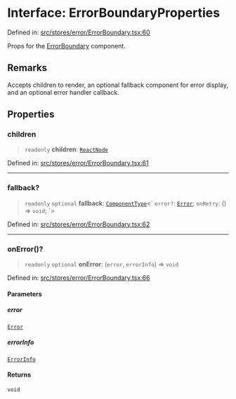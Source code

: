 # Interface: ErrorBoundaryProperties

Defined in: [src/stores/error/ErrorBoundary.tsx:60](https://github.com/Nick2bad4u/Uptime-Watcher/blob/main/src/stores/error/ErrorBoundary.tsx#L60)

Props for the [ErrorBoundary](../classes/ErrorBoundary.md) component.

## Remarks

Accepts children to render, an optional fallback component for error display,
and an optional error handler callback.

## Properties

### children

> `readonly` **children**: [`ReactNode`](https://github.com/DefinitelyTyped/DefinitelyTyped/blob/80449050d0e5e84f44ffa3fd3dc5651e4747e589/types/react/index.d.ts#L427)

Defined in: [src/stores/error/ErrorBoundary.tsx:61](https://github.com/Nick2bad4u/Uptime-Watcher/blob/main/src/stores/error/ErrorBoundary.tsx#L61)

***

### fallback?

> `readonly` `optional` **fallback**: [`ComponentType`](https://github.com/DefinitelyTyped/DefinitelyTyped/blob/80449050d0e5e84f44ffa3fd3dc5651e4747e589/types/react/index.d.ts#L123)\<\` `error?`: [`Error`](https://developer.mozilla.org/docs/Web/JavaScript/Reference/Global_Objects/Error); `onRetry`: () => `void`; \`\>

Defined in: [src/stores/error/ErrorBoundary.tsx:62](https://github.com/Nick2bad4u/Uptime-Watcher/blob/main/src/stores/error/ErrorBoundary.tsx#L62)

***

### onError()?

> `readonly` `optional` **onError**: (`error`, `errorInfo`) => `void`

Defined in: [src/stores/error/ErrorBoundary.tsx:66](https://github.com/Nick2bad4u/Uptime-Watcher/blob/main/src/stores/error/ErrorBoundary.tsx#L66)

#### Parameters

##### error

[`Error`](https://developer.mozilla.org/docs/Web/JavaScript/Reference/Global_Objects/Error)

##### errorInfo

[`ErrorInfo`](https://github.com/DefinitelyTyped/DefinitelyTyped/blob/80449050d0e5e84f44ffa3fd3dc5651e4747e589/types/react/index.d.ts#L4006)

#### Returns

`void`
